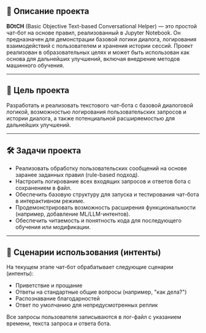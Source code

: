 ## 📌 Описание проекта

**BOtCH** (Basic Objective Text-based Conversational Helper) — это простой чат-бот на основе правил, реализованный в Jupyter Notebook. Он предназначен для демонстрации базовой логики диалога, логирования взаимодействий с пользователем и хранения истории сессий. Проект реализован в образовательных целях и может быть использован как основа для дальнейших улучшений, включая внедрение методов машинного обучения.

---

## 🎯 Цель проекта

Разработать и реализовать текстового чат-бота с базовой диалоговой логикой, возможностью логирования пользовательских запросов и истории диалога, а также потенциальной расширяемостью для дальнейших улучшений.

---

## 🛠️ Задачи проекта

- Реализовать обработку пользовательских сообщений на основе заранее заданных правил (rule-based подход).
- Настроить логирование всех входящих запросов и ответов бота с сохранением в файл.
- Обеспечить базовую структуру для запуска и тестирования чат-бота в интерактивном режиме.
- Продемонстрировать возможность расширения функциональности (например, добавление ML/LLM-интентов).
- Обеспечить читаемость и понятность кода для последующего обучения или модификации.

---

## 💬 Сценарии использования (интенты)

На текущем этапе чат-бот обрабатывает следующие сценарии (интенты):

- Приветствие и прощание
- Ответы на стандартные общие вопросы (например, "как дела?")
- Распознавание благодарностей
- Ответ по умолчанию для непредусмотренных реплик

Все запросы пользователя записываются в лог-файл с указанием времени, текста запроса и ответа бота.
